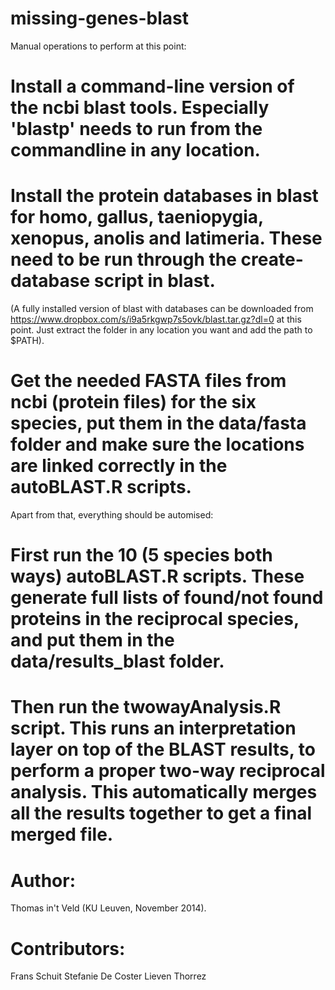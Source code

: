 missing-genes-blast
===================

Manual operations to perform at this point:

# Install a command-line version of the ncbi blast tools. Especially 'blastp' needs to run from the commandline in any location.
# Install the protein databases in blast for homo, gallus, taeniopygia, xenopus, anolis and latimeria. These need to be run through the create-database script in blast.

(A fully installed version of blast with databases can be downloaded from https://www.dropbox.com/s/i9a5rkgwp7s5ovk/blast.tar.gz?dl=0 at this point. Just extract the folder in any location you want and add the path to $PATH).

# Get the needed FASTA files from ncbi (protein files) for the six species, put them in the data/fasta folder and make sure the locations are linked correctly in the autoBLAST.R scripts. 

Apart from that, everything should be automised: 
# First run the 10 (5 species both ways) autoBLAST.R scripts. These generate full lists of found/not found proteins in the reciprocal species, and put them in the data/results_blast folder.
# Then run the twowayAnalysis.R script. This runs an interpretation layer on top of the BLAST results, to perform a proper two-way reciprocal analysis. This automatically merges all the results together to get a final merged file.

Author:
======
Thomas in't Veld (KU Leuven, November 2014).

Contributors:
=============
Frans Schuit
Stefanie De Coster
Lieven Thorrez

